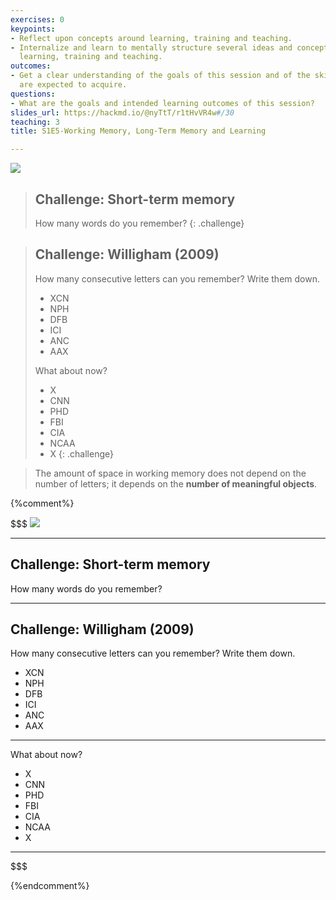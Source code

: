 ```yaml
---
exercises: 0
keypoints:
- Reflect upon concepts around learning, training and teaching.
- Internalize and learn to mentally structure several ideas and concepts related to
  learning, training and teaching.
outcomes:
- Get a clear understanding of the goals of this session and of the skil the learners
  are expected to acquire.
questions:
- What are the goals and intended learning outcomes of this session?
slides_url: https://hackmd.io/@nyTtT/r1tHvVR4w#/30
teaching: 3
title: S1E5-Working Memory, Long-Term Memory and Learning

---
```


![](https://i.imgur.com/mCRBRqu.png)



> ## Challenge: Short-term memory
>
> How many words do you remember?
{: .challenge}

> ## Challenge: Willigham (2009)
>
> How many consecutive letters can you remember? Write them down.
>
> - XCN
> - NPH
> - DFB
> - ICI
> - ANC
> - AAX
>
> What about now?
>
> - X
> - CNN
> - PHD
> - FBI
> - CIA
> - NCAA
> - X
{: .challenge}

> The amount of space in working memory does not depend on the number of letters; it depends on the **number of meaningful objects**.

{%comment%}

$$$
![](https://i.imgur.com/mCRBRqu.png)

---

## Challenge: Short-term memory

How many words do you remember?

---

## Challenge: Willigham (2009)

How many consecutive letters can you remember? Write them down.

- XCN
- NPH
- DFB
- ICI
- ANC
- AAX

---

What about now?

- X
- CNN
- PHD
- FBI
- CIA
- NCAA
- X

---

$$$

{%endcomment%}
